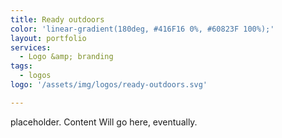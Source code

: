 ```yaml
---
title: Ready outdoors
color: 'linear-gradient(180deg, #416F16 0%, #60823F 100%);'
layout: portfolio
services: 
  - Logo &amp; branding
tags: 
  - logos
logo: '/assets/img/logos/ready-outdoors.svg'

---
```


placeholder. Content Will go here, eventually.